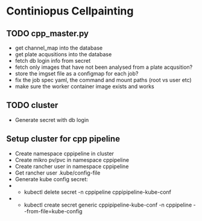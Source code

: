 # Continiopus Cellpainting 

## TODO cpp_master.py
* get channel_map into the database
* get plate acqusitions into the database
* fetch db login info from secret
* fetch only images that have not been analysed from a plate acqusition?
* store the imgset file as a configmap for each job?
* fix the job spec yaml, the command and mount paths (root vs user etc)
* make sure the worker container image exists and works

## TODO cluster
* Generate secret with db login

## Setup cluster for cpp pipeline
* Create namespace cppipeline in cluster
* Create mikro pv/pvc in namespace cppipeline
* Create rancher user in namespace cppipeline
* Get rancher user .kube/config-file
* Generate kube config secret:
* * kubectl delete secret -n cppipeline cppipipeline-kube-conf
* * kubectl create secret generic cppipipeline-kube-conf -n cppipeline --from-file=kube-config
